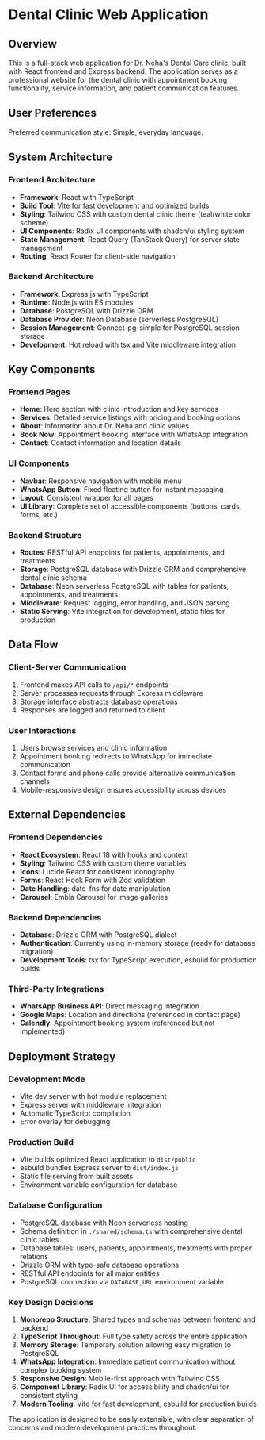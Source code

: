 # Dental Clinic Web Application

## Overview

This is a full-stack web application for Dr. Neha's Dental Care clinic, built with React frontend and Express backend. The application serves as a professional website for the dental clinic with appointment booking functionality, service information, and patient communication features.

## User Preferences

Preferred communication style: Simple, everyday language.

## System Architecture

### Frontend Architecture
- **Framework**: React with TypeScript
- **Build Tool**: Vite for fast development and optimized builds
- **Styling**: Tailwind CSS with custom dental clinic theme (teal/white color scheme)
- **UI Components**: Radix UI components with shadcn/ui styling system
- **State Management**: React Query (TanStack Query) for server state management
- **Routing**: React Router for client-side navigation

### Backend Architecture
- **Framework**: Express.js with TypeScript
- **Runtime**: Node.js with ES modules
- **Database**: PostgreSQL with Drizzle ORM
- **Database Provider**: Neon Database (serverless PostgreSQL)
- **Session Management**: Connect-pg-simple for PostgreSQL session storage
- **Development**: Hot reload with tsx and Vite middleware integration

## Key Components

### Frontend Pages
- **Home**: Hero section with clinic introduction and key services
- **Services**: Detailed service listings with pricing and booking options
- **About**: Information about Dr. Neha and clinic values
- **Book Now**: Appointment booking interface with WhatsApp integration
- **Contact**: Contact information and location details

### UI Components
- **Navbar**: Responsive navigation with mobile menu
- **WhatsApp Button**: Fixed floating button for instant messaging
- **Layout**: Consistent wrapper for all pages
- **UI Library**: Complete set of accessible components (buttons, cards, forms, etc.)

### Backend Structure
- **Routes**: RESTful API endpoints for patients, appointments, and treatments
- **Storage**: PostgreSQL database with Drizzle ORM and comprehensive dental clinic schema
- **Database**: Neon serverless PostgreSQL with tables for patients, appointments, and treatments
- **Middleware**: Request logging, error handling, and JSON parsing
- **Static Serving**: Vite integration for development, static files for production

## Data Flow

### Client-Server Communication
1. Frontend makes API calls to `/api/*` endpoints
2. Server processes requests through Express middleware
3. Storage interface abstracts database operations
4. Responses are logged and returned to client

### User Interactions
1. Users browse services and clinic information
2. Appointment booking redirects to WhatsApp for immediate communication
3. Contact forms and phone calls provide alternative communication channels
4. Mobile-responsive design ensures accessibility across devices

## External Dependencies

### Frontend Dependencies
- **React Ecosystem**: React 18 with hooks and context
- **Styling**: Tailwind CSS with custom theme variables
- **Icons**: Lucide React for consistent iconography
- **Forms**: React Hook Form with Zod validation
- **Date Handling**: date-fns for date manipulation
- **Carousel**: Embla Carousel for image galleries

### Backend Dependencies
- **Database**: Drizzle ORM with PostgreSQL dialect
- **Authentication**: Currently using in-memory storage (ready for database migration)
- **Development Tools**: tsx for TypeScript execution, esbuild for production builds

### Third-Party Integrations
- **WhatsApp Business API**: Direct messaging integration
- **Google Maps**: Location and directions (referenced in contact page)
- **Calendly**: Appointment booking system (referenced but not implemented)

## Deployment Strategy

### Development Mode
- Vite dev server with hot module replacement
- Express server with middleware integration
- Automatic TypeScript compilation
- Error overlay for debugging

### Production Build
- Vite builds optimized React application to `dist/public`
- esbuild bundles Express server to `dist/index.js`
- Static file serving from built assets
- Environment variable configuration for database

### Database Configuration
- PostgreSQL database with Neon serverless hosting
- Schema definition in `./shared/schema.ts` with comprehensive dental clinic tables
- Database tables: users, patients, appointments, treatments with proper relations
- Drizzle ORM with type-safe database operations
- RESTful API endpoints for all major entities
- PostgreSQL connection via `DATABASE_URL` environment variable

### Key Design Decisions

1. **Monorepo Structure**: Shared types and schemas between frontend and backend
2. **TypeScript Throughout**: Full type safety across the entire application
3. **Memory Storage**: Temporary solution allowing easy migration to PostgreSQL
4. **WhatsApp Integration**: Immediate patient communication without complex booking system
5. **Responsive Design**: Mobile-first approach with Tailwind CSS
6. **Component Library**: Radix UI for accessibility and shadcn/ui for consistent styling
7. **Modern Tooling**: Vite for fast development, esbuild for production builds

The application is designed to be easily extensible, with clear separation of concerns and modern development practices throughout.